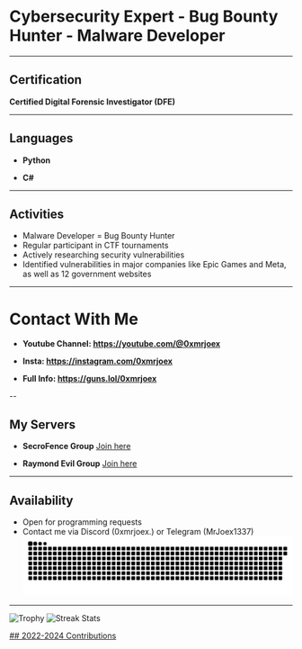 # Cybersecurity Expert - Bug Bounty Hunter - Malware Developer

---

## Certification
**Certified Digital Forensic Investigator (DFE)**

---

## Languages

- **Python** 

- **C#**

---

## Activities

- Malware Developer = Bug Bounty Hunter
- Regular participant in CTF tournaments
- Actively researching security vulnerabilities
- Identified vulnerabilities in major companies like Epic Games and Meta, as well as 12 government websites

---

# Contact With Me

- **Youtube Channel: https://youtube.com/@0xmrjoex**

- **Insta:  https://instagram.com/0xmrjoex**

- **Full Info: https://guns.lol/0xmrjoex**

--

## My Servers

- **SecroFence Group** [Join here](https://discord.gg/yuHBQz5Qec)

- **Raymond Evil Group** [Join here](https://discord.gg/sWwCUdsP6A)

---

## Availability
- Open for programming requests
- Contact me via Discord (0xmrjoex.) or Telegram (MrJoex1337)
![Snake animation](0xmrjoex2.svg)
---
<p align="left">
  <img height=97 src="https://github-profile-trophy.vercel.app/?username=0xmrjoex2/xtheme=radical&no-frame=truetitle=Stars,Followers,Commitscolumn=-1" alt="Trophy"/>
  <img height=202 src="https://github-readme-streak-stats-git-main-davids-projects-ad77adcc.vercel.app/?user=0xmrjoex2/theme=radical" alt="Streak Stats"/>
  <a href="#">
</p>
## 2022-2024 Contributions
